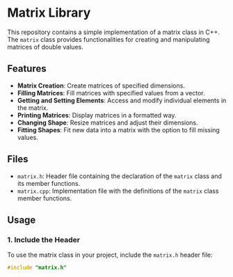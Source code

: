 # Matrix Library

This repository contains a simple implementation of a matrix class in C++. The `matrix` class provides functionalities for creating and manipulating matrices of double values. 

## Features

- **Matrix Creation**: Create matrices of specified dimensions.
- **Filling Matrices**: Fill matrices with specified values from a vector.
- **Getting and Setting Elements**: Access and modify individual elements in the matrix.
- **Printing Matrices**: Display matrices in a formatted way.
- **Changing Shape**: Resize matrices and adjust their dimensions.
- **Fitting Shapes**: Fit new data into a matrix with the option to fill missing values.

## Files

- `matrix.h`: Header file containing the declaration of the `matrix` class and its member functions.
- `matrix.cpp`: Implementation file with the definitions of the `matrix` class member functions.

## Usage

### 1. Include the Header

To use the matrix class in your project, include the `matrix.h` header file:

```cpp
#include "matrix.h"
